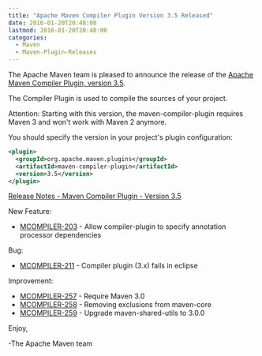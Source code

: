 ```yaml
---
title: "Apache Maven Compiler Plugin Version 3.5 Released"
date: 2016-01-20T20:48:00
lastmod: 2016-01-20T20:48:00
categories:
  - Maven
  - Maven-Plugin-Releases
---
```

The Apache Maven team is pleased to announce the release of the 
[Apache Maven Compiler Plugin, version 3.5](http://maven.apache.org/plugins/maven-compiler-plugin/).

The Compiler Plugin is used to compile the sources of your project. 

Attention: Starting with this version, the maven-compiler-plugin requires
Maven 3 and won't work with Maven 2 anymore.


You should specify the version in your project's plugin configuration:

```xml
<plugin>
  <groupId>org.apache.maven.plugins</groupId>
  <artifactId>maven-compiler-plugin</artifactId>
  <version>3.5</version>
</plugin>
```

<!-- more -->

[Release Notes - Maven Compiler Plugin - Version 3.5](https://issues.apache.org/jira/secure/ReleaseNote.jspa?projectId=12317225&amp;version=12330435)

New Feature:

 * [MCOMPILER-203](https://issues.apache.org/jira/browse/MCOMPILER-203) -  Allow compiler-plugin to specify annotation processor dependencies

Bug:

 * [MCOMPILER-211](https://issues.apache.org/jira/browse/MCOMPILER-211) -  Compiler plugin (3.x) fails in eclipse

Improvement:

 * [MCOMPILER-257](https://issues.apache.org/jira/browse/MCOMPILER-257) -  Require Maven 3.0
 * [MCOMPILER-258](https://issues.apache.org/jira/browse/MCOMPILER-258) -  Removing exclusions from maven-core
 * [MCOMPILER-259](https://issues.apache.org/jira/browse/MCOMPILER-259) -  Upgrade maven-shared-utils to 3.0.0

Enjoy,

-The Apache Maven team


